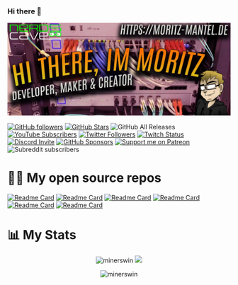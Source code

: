 ### Hi there 👋
![Hero image](https://raw.githubusercontent.com/MinersWin/MinersWin/master/github.jpg)

[![GitHub followers](https://img.shields.io/github/followers/minerswin?logo=GitHub&style=for-the-badge)](https://github.com/minerswin)
[![GitHub Stars](https://img.shields.io/github/stars/minerswin?logo=github&style=for-the-badge)](https://github.com/minerswin)
![GitHub All Releases](https://img.shields.io/github/downloads/minerswin/tgf-tuning-pack-4.0/total?label=TuningPack%20Downloads&style=for-the-badge)
 [![YouTube Subscribers](https://img.shields.io/youtube/channel/subscribers/UCPPWWWw5nkex2LbXJl6NZdA?logo=youtube&logoColor=E05D44&style=for-the-badge)](https://www.youtube.com/c/nerdscave?sub_confirmation=1) 
[![Twitter Followers](https://img.shields.io/twitter/follow/minerswins?color=0E7FC0&label=follow&logo=twitter&style=for-the-badge)](https://twitter.com/minerswins)
[![Twitch Status](https://img.shields.io/twitch/status/nerdscavetv?color=9147FF&logo=twitch&style=for-the-badge)](https://twitch.tv/nerdscavetv)
[![Discord Invite](https://img.shields.io/discord/397127284114325504?color=4A55CC&label=Discord&logo=discord&style=for-the-badge)](https://tgf.click/discord)
[![GitHub Sponsors](https://img.shields.io/github/sponsors/minerswin?color=BF4B8A&logo=githubsponsors&style=for-the-badge)](https://github.com/sponsors/minerswin)
[![Support me on Patreon](https://img.shields.io/endpoint.svg?url=https%3A%2F%2Fshieldsio-patreon.vercel.app%2Fapi%3Fusername%3Dminerswin%26type%3Dpatrons&style=for-the-badge)](https://patreon.com/minerswin)
![Subreddit subscribers](https://img.shields.io/reddit/subreddit-subscribers/thegeekfreaks?style=social)


# 🧑‍💻 My open source repos

[![Readme Card](https://github-readme-stats.vercel.app/api/pin/?username=minerswin&repo=TGF-Tuning-Pack-4.0&theme=radical)](https://github.com/MinersWin/TGF-Tuning-Pack-4.0)
[![Readme Card](https://github-readme-stats.vercel.app/api/pin/?username=minerswin&repo=Scrcpy-Desktop&theme=radical)](https://github.com/MinersWin/Scrcpy-Desktop)
[![Readme Card](https://github-readme-stats.vercel.app/api/pin/?username=minerswin&repo=TGF-MOUSE-TUNING-PACK-2.0&theme=radical)](https://github.com/MinersWin/TGF-MOUSE-TUNING-PACK-2.0)
[![Readme Card](https://github-readme-stats.vercel.app/api/pin/?username=minerswin&repo=Ninite&theme=radical)](https://github.com/MinersWin/Ninite)
[![Readme Card](https://github-readme-stats.vercel.app/api/pin/?username=The-Geek-Freaks&repo=Tuning-Pack-Downloader&theme=radical)](https://github.com/The-Geek-Freaks/Tuning-Pack-Downloader)
[![Readme Card](https://github-readme-stats.vercel.app/api/pin/?username=MinersWin&repo=LazyWinAdmin-V.2&theme=radical)](https://github.com/MinersWin/LazyWinAdmin-V.2)

# 📊 My Stats

 <p align="center"> <img src="https://github-readme-stats.vercel.app/api?username=minerswin&show_icons=true&theme=radical" alt="minerswin" /> 
    <img src="https://github-readme-stats.vercel.app/api/top-langs/?username=minerswin&theme=radical" />

 <p align="center"> <img src="https://github-readme-streak-stats.herokuapp.com/?user=minerswin&theme=dark&count_private=true&theme=radical" alt="minerswin" /> 
